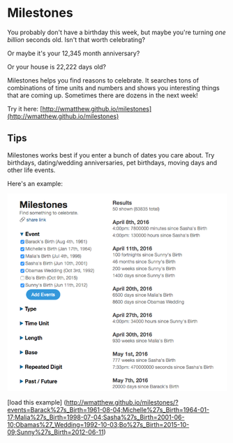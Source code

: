 # Milestones
You probably don't have a birthday this week, but maybe you're turning *one billion* seconds old. Isn't that worth celebrating?

Or maybe it's your 12,345 month anniversary?

Or your house is 22,222 days old?

Milestones helps you find reasons to celebrate. It searches tons of combinations of time units and numbers and shows you interesting things that are coming up. Sometimes there are dozens in the next week!

Try it here: [http://wmatthew.github.io/milestones](http://wmatthew.github.io/milestones)

## Tips
Milestones works best if you enter a bunch of dates you care about. Try birthdays, dating/wedding anniversaries, pet birthdays, moving days and other life events.

Here's an example:

![](img/obama_family_example.png)

[load this example] (http://wmatthew.github.io/milestones/?events=Barack%27s_Birth=1961-08-04;Michelle%27s_Birth=1964-01-17;Malia%27s_Birth=1998-07-04;Sasha%27s_Birth=2001-06-10;Obamas%27_Wedding=1992-10-03;Bo%27s_Birth=2015-10-09;Sunny%27s_Birth=2012-06-11)
